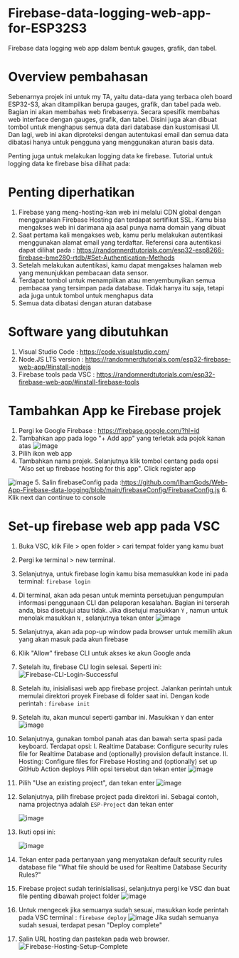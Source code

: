 # Firebase-data-logging-web-app-for-ESP32S3
Firebase data logging web app dalam bentuk gauges, grafik, dan tabel.

# Overview pembahasan
Sebenarnya projek ini untuk my TA, yaitu data-data yang terbaca oleh board ESP32-S3, akan ditampilkan berupa gauges, grafik, dan tabel pada web. Bagian ini akan membahas web firebasenya. Secara spesifik membahas web interface dengan gauges, grafik, dan tabel. Disini juga akan dibuat tombol untuk menghapus semua data dari database dan kustomisasi UI. Dan lagi, web ini akan diproteksi dengan autentukasi email dan semua data dibatasi hanya untuk pengguna yang menggunakan aturan basis data.

Penting juga untuk melakukan logging data ke firebase.  Tutorial untuk logging data ke firebase bisa dilihat pada:

# Penting diperhatikan
 1. Firebase yang meng-hosting-kan web ini melalui CDN global dengan menggunakan Firebase Hosting dan terdapat sertifikat SSL. Kamu bisa mengakses web ini darimana aja asal punya nama domain yang dibuat
 2. Saat pertama kali mengakses web, kamu perlu melakukan autentikasi menggunakan alamat email yang terdaftar. Referensi cara autentikasi dapat dilihat pada : https://randomnerdtutorials.com/esp32-esp8266-firebase-bme280-rtdb/#Set-Authentication-Methods
 3. Setelah melakukan autentikasi, kamu dapat mengakses halaman web yang menunjukkan pembacaan data sensor.
 4. Terdapat tombol untuk menampilkan atau menyembunyikan semua pembacaa yang tersimpan pada database. Tidak hanya itu saja, tetapi ada juga untuk tombol untuk menghapus data
 5. Semua data dibatasi dengan aturan database

# Software yang dibutuhkan 
1. Visual Studio Code : https://code.visualstudio.com/
2. Node.JS LTS version : https://randomnerdtutorials.com/esp32-firebase-web-app/#install-nodejs
3. Firebase tools pada VSC : https://randomnerdtutorials.com/esp32-firebase-web-app/#install-firebase-tools

# Tambahkan App ke Firebase projek
 1. Pergi ke Google Firebase : https://firebase.google.com/?hl=id
 2. Tambahkan app pada logo "+ Add app" yang terletak ada pojok kanan atas
    ![image](https://github.com/user-attachments/assets/840f9abd-0bf5-4c27-ae8b-649b5ad54810)
 3. Pilih ikon web app
 4. Tambahkan nama projek. Selanjutnya klik tombol centang pada opsi "Also set up firebase hosting for this app". Click register app
   
   ![image](https://github.com/user-attachments/assets/b03bbd9a-212f-45b7-966a-9fd4815a7ac1)
5. Salin firebaseConfig pada :https://github.com/IlhamGods/Web-App-Firebase-data-logging/blob/main/firebaseConfig/FirebaseConfig.js
6. Klik next dan continue to console

# Set-up firebase web app pada VSC
1. Buka VSC, klik File > open folder > cari tempat folder yang kamu buat
2. Pergi ke terminal > new terminal. 
3. Selanjutnya, untuk firebase login kamu bisa memasukkan kode ini pada terminal:
   ``firebase login``
4. Di terminal, akan ada pesan untuk meminta persetujuan pengumpulan informasi penggunaan CLI dan pelaporan kesalahan. Bagian ini terserah anda, bisa disetujui atau tidak. Jika disetujui masukkan ``Y`` , namun untuk menolak masukkan ``N`` , selanjutnya tekan enter
   ![image](https://github.com/user-attachments/assets/1d268c0a-b6ba-47b9-9f0e-e66dcf869a93)
5. Selanjutnya, akan ada pop-up window pada browser untuk memilih akun yang akan masuk pada akun firebase
6. Klik "Allow" firebase CLI untuk akses ke akun Google anda
7. Setelah itu, firebase CLI login selesai. Seperti ini:
   ![Firebase-CLI-Login-Successful](https://github.com/user-attachments/assets/9964d61c-be64-4347-8e4f-2609a0ac30a3)
8. Setelah itu, inisialisasi web app firebase project. Jalankan perintah untuk memulai direktori proyek Firebase di folder saat ini. Dengan kode perintah : ``firebase init``
9. Setelah itu, akan muncul seperti gambar ini. Masukkan ``Y`` dan enter
   ![image](https://github.com/user-attachments/assets/6aeaaf63-4591-4915-bca8-e162a8dc1d18)
10. Selanjutnya, gunakan tombol panah atas dan bawah serta spasi pada keyboard. Terdapat opsi:
      I.   Realtime Database: Configure security rules file for Realtime Database and (optionally) provision default instance.
      II.  Hosting: Configure files for Firebase Hosting and (optionally) set up GitHub Action deploys
    Pilih opsi tersebut dan tekan enter
    ![image](https://github.com/user-attachments/assets/956b0416-4384-411c-a086-6a7a0e46dcb2)
11. Pilih "Use an existing project", dan tekan enter
    ![image](https://github.com/user-attachments/assets/41a75247-4c86-425c-83ba-2d2d0b334e03)
12. Selanjutnya, pilih firebase project pada direktori ini. Sebagai contoh, nama projectnya adalah ``ESP-Project`` dan tekan enter
    
    ![image](https://github.com/user-attachments/assets/5b14f6c8-1f55-49e5-b84b-031ff06de992)
13. Ikuti opsi ini:
    
    ![image](https://github.com/user-attachments/assets/c8047502-5cc5-4f8f-9b73-479a6e863780)
14. Tekan enter pada pertanyaan yang menyatakan default security rules database file "What file should be used for Realtime Database Security Rules?"
15. Firebase project sudah terinisialisasi, selanjutnya pergi ke VSC dan buat file penting dibawah project folder
    ![image](https://github.com/user-attachments/assets/ff3676f1-79d7-43a3-8938-ccd4ea85fa07)
16. Untuk mengecek jika semuanya sudah sesuai, masukkan kode perintah pada VSC terminal : ``firebase deploy``
    ![image](https://github.com/user-attachments/assets/f8b62c8d-e47c-4bdc-be59-5af2b80aaa94)
    Jika sudah semuanya sudah sesuai, terdapat pesan "Deploy complete"
17. Salin URL hosting dan pastekan pada web browser.
    ![Firebase-Hosting-Setup-Complete](https://github.com/user-attachments/assets/f05d372b-4683-4855-a51d-b5b1eddcc233)
    











  
